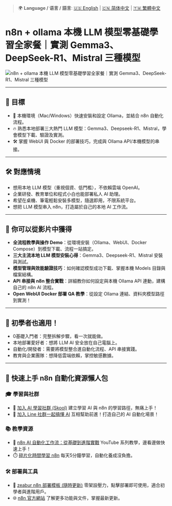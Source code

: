 > 🌍 **Language / 语言 / 語言**: [🇺🇸 English](./readme-en.md) | [🇨🇳 简体中文](./readme-cn.md) | [🇹🇼 繁體中文](./readme.md)

# n8n + ollama 本機 LLM 模型零基礎學習全家餐｜實測 Gemma3、DeepSeek-R1、Mistral 三種模型

![n8n + ollama 本機 LLM 模型零基礎學習全家餐｜實測 Gemma3、DeepSeek-R1、Mistral 三種模型](https://github.com/qwedsazxc78/ai-automation-n8n/blob/main/n8n/35-n8n-with-ollama/cover.png?raw=true)

---

## 🎯 目標

* 🚀 本機環境（Mac/Windows）快速安裝和設定 Ollama，並結合 n8n 自動化流程。
* 🔥 熟悉本地部署三大熱門 LLM 模型：Gemma3、Deepseek-R1、Mistral，學會模型下載、驗證及實測。
* 🛠️ 掌握 WebUI 與 Docker 的部署技巧，完成與 Ollama API/本機模型的串接。

---

## 🛠️ 對應情境

* 想用本地 LLM 模型（重視個資、低門檻），不依賴雲端 OpenAI。
* 企業研發、教育單位和程式小白也能部署私人 AI 助理。
* 希望在桌機、筆電輕鬆安裝多模型，隨選即用，不限系統平台。
* 想把 LLM 模型串入 n8n，打造屬於自己的本地 AI 工作流。

---

## 🎥 你可以從影片中獲得

* **全流程教學與操作 Demo**：從環境安裝（Ollama、WebUI、Docker Compose）到模型下載、流程一站搞定。
* **三大主流本地 LLM 模型安裝心得**：Gemma3、Deepseek-R1、Mistral 安裝與測試。
* **模型管理與效能驗證技巧**：如何確認模型成功下載、掌握本機 Models 目錄與檔案結構。
* **API 串接與 n8n 整合實戰**：詳細教你如何設定與本機 Ollama API 連動，建構自己的 n8n AI 流程。
* **Open WebUI Docker 部署 QA 教學**：從設定 Ollama 連結、資料夾模型路徑到實測！

---

## 👶 初學者也適用！

* 0基礎入門者：完整拆解步驟，看一次就能做。
* 本地部署愛好者：想將 LLM AI 安全放在自己電腦上。
* 自動化/開發者：需要將模型整合進自動化流程、API 串接實踐。
* 教育與企業團隊：想降低雲端依賴，掌控敏感數據。

---

## 🚀 快速上手 n8n 自動化資源懶人包

### 🎓 學習與社群

* 🔗 [加入 AI 學習社群 (Skool)](https://www.skool.com/ai-brain-alex/about?ref=5dde9b20e8e7432aa9a01df6e89685f4)
  建立學習 AI 與 n8n 的學習路徑，無痛上手！
* 🔗 [加入 Line 社群一起搞懂 AI](https://line.me/ti/g2/ZypIgLSzVPweRBgBqKvaRU10WEmnotuZOr7Lpg)
  互相幫助前進！打造自己的 AI 自動化場景！

### 📚 教學資源

* 🎥 [n8n AI 自動化工作流：從基礎到進階實戰](https://youtube.com/playlist?list=PLUf88uk7T54I83MBdbuXgUuA8rVklF4FA&si=wHsQw8YJu-erSdLd)
  YouTube 系列教學，邊看邊做快速上手！
* ⏱️ [碎片化時間學習 n8n](https://youtube.com/playlist?list=PLUf88uk7T54Iv6LV2NFgdTghaX2cPhtgH&si=G3gj2qn179ZFUqAZ)
  每天5分鐘學習，自動化養成沒負擔。

### 🛠️ 部署與工具

* 🧩 [zeabur n8n 部署模板 (隨時更新)](https://zeabur.com/zh-TW/templates/0TUVZ7?referralDesktop=qwedsazxc78)
  零架設壓力，點擊部署即可使用，適合初學者與進階用戶。
* 🌐 [n8n 官方網站](https://n8n.io/)
  了解更多功能與文件，掌握最新更新。
